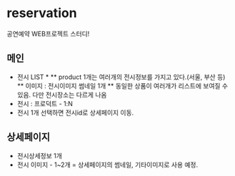 # reservation
공연예약 WEB프로젝트 스터디!


## 메인
  * 전시 LIST
     * 
   ** product 1개는 여러개의 전시정보를 가지고 있다.(서울, 부산 등)
   ** 이미지 : 전시이미지 썸네일 1개
   ** 동일한 상품이 여러개가 리스트에 보여질 수 있음. 다만 전시장소는 다르게 나옴
   * 전시 : 프로덕트 - 1:N
   * 전시 1개 선택하면 전시id로 상세페이지 이동.

## 상세페이지
 * 전시상세정보 1개
  * 전시 이미지 - 1~2개 = 상세페이지의 썸네일, 기타이미지로 사용 예정.
